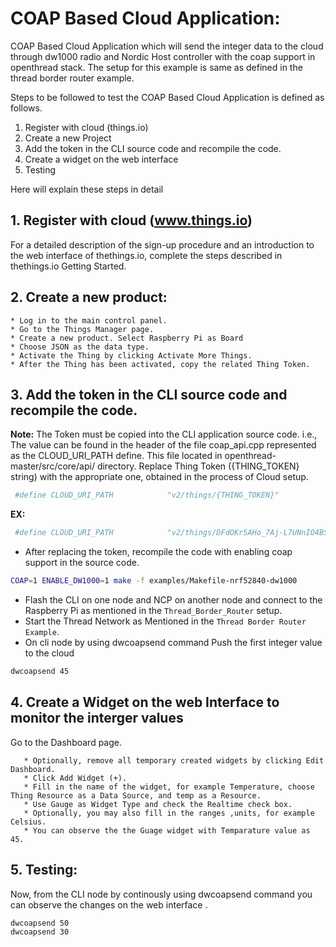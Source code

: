 # COAP Based Cloud Application:
COAP Based Cloud Application which will send the integer data to the cloud through dw1000 radio and Nordic Host controller with the coap support in openthread stack.
The setup for this example is same as defined in the thread border router example.

Steps to be followed to test the COAP Based Cloud Application is defined as follows.
1. Register with cloud (things.io)
2. Create a new Project
3. Add the token in the CLI source code and recompile the code.
4. Create a widget on the web interface
5. Testing

Here will explain these steps in detail
## 1. Register with cloud (www.things.io)
For a detailed description of the sign-up procedure and an introduction to the web interface of thethings.io, complete the steps described in thethings.io Getting Started.
## 2. Create a new product:
	* Log in to the main control panel.
	* Go to the Things Manager page.
	* Create a new product. Select Raspberry Pi as Board
	* Choose JSON as the data type.
	* Activate the Thing by clicking Activate More Things.
	* After the Thing has been activated, copy the related Thing Token.

## 3. Add the token in the CLI source code and recompile the code.

**Note:** The Token must be copied into the CLI application source code. i.e., The value can be found in the header of the file coap_api.cpp represented as the CLOUD_URI_PATH define. This file located in openthread-master/src/core/api/ directory. Replace Thing Token ({THING_TOKEN} string) with the appropriate one, obtained in the process of Cloud setup.

```bash
 #define CLOUD_URI_PATH            "v2/things/{THING_TOKEN}"
```
**EX:**
```bash
 #define CLOUD_URI_PATH            "v2/things/DFdOKr5AHo_7Aj-L7UNnIO4BSunTvQeaJSgCWILuYA0"
```
 * After replacing the token, recompile the code with enabling coap support in the source code.
```bash
COAP=1 ENABLE_DW1000=1 make -f examples/Makefile-nrf52840-dw1000
```
 * Flash the CLI on one node and NCP on another node and connect to the Raspberry Pi as mentioned in the `Thread_Border_Router` setup.
 * Start the Thread Network as Mentioned in the `Thread Border Router Example`.
 * On cli node by using dwcoapsend command Push the first integer value to the cloud
```bash
dwcoapsend 45
```
## 4. Create a Widget on the web Interface to monitor the interger values
Go to the Dashboard page.

       * Optionally, remove all temporary created widgets by clicking Edit Dashboard.
       * Click Add Widget (+).
       * Fill in the name of the widget, for example Temperature, choose Thing Resource as a Data Source, and temp as a Resource.
       * Use Gauge as Widget Type and check the Realtime check box.
       * Optionally, you may also fill in the ranges ,units, for example Celsius.
       * You can observe the the Guage widget with Temparature value as 45.
## 5. Testing:
Now, from the CLI node by continously using dwcoapsend command you can observe the changes on the web interface .
```bash
dwcoapsend 50
dwcoapsend 30
```
